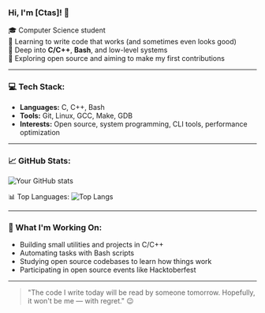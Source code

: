 ### Hi, I'm [Ctas]! 👋

🎓 Computer Science student  
📍 Learning to write code that works (and sometimes even looks good)  
🚀 Deep into **C/C++**, **Bash**, and low-level systems  
🌱 Exploring open source and aiming to make my first contributions

---

### 💻 Tech Stack:
- **Languages:** C, C++, Bash
- **Tools:** Git, Linux, GCC, Make, GDB
- **Interests:** Open source, system programming, CLI tools, performance optimization

---

### 📈 GitHub Stats:
![Your GitHub stats](https://github-readme-stats.vercel.app/api?username=prosto-chuvak&show_icons=true&theme=radical)

📊 Top Languages:
![Top Langs](https://github-readme-stats.vercel.app/api/top-langs/?username=prosto-chuvak&layout=compact&theme=radical)

---

### 🌱 What I'm Working On:
- Building small utilities and projects in C/C++
- Automating tasks with Bash scripts
- Studying open source codebases to learn how things work
- Participating in open source events like Hacktoberfest

---

> "The code I write today will be read by someone tomorrow. Hopefully, it won't be me — with regret." 😉
